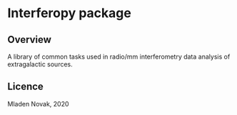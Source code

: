 # Interferopy package

## Overview

A library of common tasks used in radio/mm interferometry data analysis of extragalactic sources.

## Licence
Mladen Novak, 2020